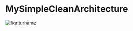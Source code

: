 # MySimpleCleanArchitecture
[![fiqriturhamz](https://circleci.com/gh/fiqriturhamz/MySimpleCleanArchitecture.svg?style=svg)](https://github.com/fiqriturhamz/MySimpleCleanArchitecture)
